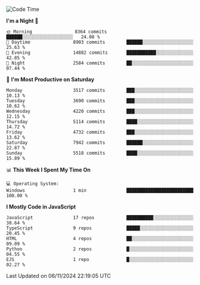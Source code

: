 <!--START_SECTION:waka-->
![Code Time](http://img.shields.io/badge/Code%20Time-3%2C337%20hrs%2039%20mins-blue)

**I'm a Night 🦉** 

```text
🌞 Morning                8364 commits        ██████░░░░░░░░░░░░░░░░░░░   24.08 % 
🌆 Daytime                8903 commits        ██████░░░░░░░░░░░░░░░░░░░   25.63 % 
🌃 Evening                14882 commits       ███████████░░░░░░░░░░░░░░   42.85 % 
🌙 Night                  2584 commits        ██░░░░░░░░░░░░░░░░░░░░░░░   07.44 % 
```
📅 **I'm Most Productive on Saturday** 

```text
Monday                   3517 commits        ███░░░░░░░░░░░░░░░░░░░░░░   10.13 % 
Tuesday                  3690 commits        ███░░░░░░░░░░░░░░░░░░░░░░   10.62 % 
Wednesday                4220 commits        ███░░░░░░░░░░░░░░░░░░░░░░   12.15 % 
Thursday                 5114 commits        ████░░░░░░░░░░░░░░░░░░░░░   14.72 % 
Friday                   4732 commits        ███░░░░░░░░░░░░░░░░░░░░░░   13.62 % 
Saturday                 7942 commits        ██████░░░░░░░░░░░░░░░░░░░   22.87 % 
Sunday                   5518 commits        ████░░░░░░░░░░░░░░░░░░░░░   15.89 % 
```


📊 **This Week I Spent My Time On** 

```text
💻 Operating System: 
Windows                  1 min               █████████████████████████   100.00 % 
```

**I Mostly Code in JavaScript** 

```text
JavaScript               17 repos            ██████████░░░░░░░░░░░░░░░   38.64 % 
TypeScript               9 repos             █████░░░░░░░░░░░░░░░░░░░░   20.45 % 
HTML                     4 repos             ██░░░░░░░░░░░░░░░░░░░░░░░   09.09 % 
Python                   2 repos             █░░░░░░░░░░░░░░░░░░░░░░░░   04.55 % 
EJS                      1 repo              █░░░░░░░░░░░░░░░░░░░░░░░░   02.27 % 
```




 Last Updated on 06/11/2024 22:19:05 UTC
<!--END_SECTION:waka-->

<!--
**likaiqiang/likaiqiang** is a ✨ _special_ ✨ repository because its `README.md` (this file) appears on your GitHub profile.

Here are some ideas to get you started:

- 🔭 I’m currently working on ...
- 🌱 I’m currently learning ...
- 👯 I’m looking to collaborate on ...
- 🤔 I’m looking for help with ...
- 💬 Ask me about ...
- 📫 How to reach me: ...
- 😄 Pronouns: ...
- ⚡ Fun fact: ...
-->
